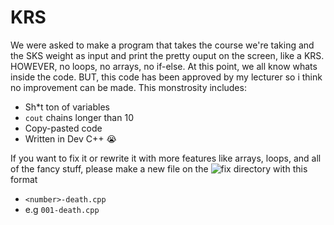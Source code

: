 # KRS
We were asked to make a program that takes the course we're taking and the SKS weight as input and print the pretty ouput on the screen, like a KRS. HOWEVER, no loops, no arrays, no if-else. At this point, we all know whats inside the code. BUT, this code has been approved by my lecturer so i think no improvement can be made. This monstrosity includes:

- Sh*t ton of variables
- `cout` chains longer than 10
- Copy-pasted code
- Written in Dev C++ :sob:

If you want to fix it or rewrite it with more features like arrays, loops, and all of the fancy stuff, please make a new file on the ![fix directory](fix/) with this format
- `<number>-death.cpp`
- e.g `001-death.cpp`
